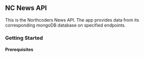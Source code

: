 ## NC News API

This is the Northcoders News API. The app provides data from its corresponding mongoDB database on specified endpoints.

### Getting Started

#### Prerequisites

